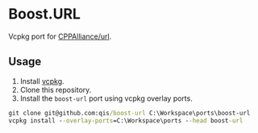 # Boost.URL
Vcpkg port for [CPPAlliance/url](https://github.com/CPPAlliance/url).

## Usage
1. Install [vcpkg](https://github.com/microsoft/vcpkg).
2. Clone this repository.
3. Install the `boost-url` port using vcpkg overlay ports.

```cmd
git clone git@github.com:qis/boost-url C:\Workspace\ports\boost-url
vcpkg install --overlay-ports=C:\Workspace\ports --head boost-url
```
